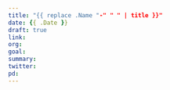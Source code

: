 ```yaml
---
title: "{{ replace .Name "-" " " | title }}"
date: {{ .Date }}
draft: true
link:
org:
goal:
summary:
twitter:
pd:
---
```


